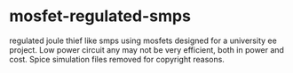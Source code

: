 # mosfet-regulated-smps
regulated joule thief like smps using mosfets designed for a university ee project. Low power circuit any may not be very efficient, both in power and cost. Spice simulation files removed for copyright reasons.
